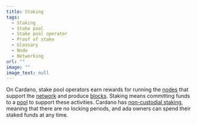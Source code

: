 ```yaml
---
title: Staking
tags:
  - Staking
  - Stake pool
  - Stake pool operator
  - Proof of stake
  - Glossary
  - Node
  - Networking
url: ""
image: ""
image_text: null
---
```


On Cardano, stake pool operators earn rewards for running the [nodes](https://www.essentialcardano.io/glossary/node) that support the [network](https://www.essentialcardano.io/glossary/networking) and produce [blocks](https://www.essentialcardano.io/glossary/block). Staking means committing funds to a [pool](https://www.essentialcardano.io/glossary/stake-pool) to support these activities. Cardano has [non-custodial staking](https://www.essentialcardano.io/glossary/liquid-staking), meaning that there are no locking periods, and ada owners can spend their staked funds at any time.
